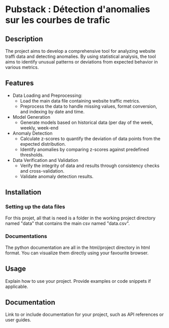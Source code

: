 # Pubstack : Détection d'anomalies sur les courbes de trafic

## Description

The project aims to develop a comprehensive tool for analyzing website traffi data and detecting anomalies. By using statistical analysis, the tool aims to identify unusual patterns or deviations from expected behavior in various metrics.

## Features

* Data Loading and Preprocessing:
  * Load the main data file containing website traffic metrics.
  * Preprocess the data to handle missing values, format conversion, and indexing by date and time.
* Model Generation
  * Generate models based on historical data (per day of the week, weekly, week-end  
* Anomaly Detection
  * Calculate z-scores to quantify the deviation of data points from the expected distribution.
  * Identify anomalies by comparing z-scores against predefined thresholds.
* Data Verification and Validation
  * Verify the integrity of data and results through consistency checks and cross-validation.
  * Validate anomaly detection results.  
 
## Installation

### Setting up the data files

For this projet, all that is need is a folder in the working project directory named "data" that contains the main csv named "data.csv".

### Documentations 

The python documentation are all in the html/project directory in html format. You can visualize them directly using your favourite browser. 

## Usage

Explain how to use your project. Provide examples or code snippets if applicable.

## Documentation

Link to or include documentation for your project, such as API references or user guides.
